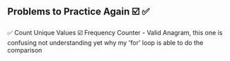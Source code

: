 ## Problems to Practice Again  ☑️ ✅

✅  Count Unique Values
☑️ Frequency Counter - Valid Anagram, this one is confusing not understanding yet why my 'for' loop is able to do the comparison 